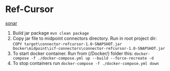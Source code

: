 # Ref-Cursor

[sonar](https://sonarcloud.io/project/overview?id=ref-cursor)

1. Build jar package
` mvn clean package `
2. Copy jar file to midpoint connectors directory. Run in root project dir:
` COPY target\connector-refcursor-1.0-SNAPSHOT.jar Docker\midpoint\icf-connectors\connector-refcursor-1.0-SNAPSHOT.jar `
3. To start docker container. Run from (/Docker/) folder this:
   `docker-compose -f ./docker-compose.yml up --build --force-recreate -d`
5. To stop containers run
   `docker-compose -f ./docker-compose.yml down`
